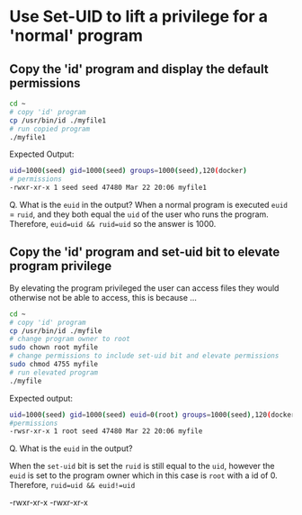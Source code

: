 
# Use Set-UID to lift a privilege for a 'normal' program

## Copy the 'id' program and display the default permissions

```bash +torchlight-bash
cd ~
# copy 'id' program
cp /usr/bin/id ./myfile1
# run copied program
./myfile1
```

Expected Output:

```bash +torchlight-bash
uid=1000(seed) gid=1000(seed) groups=1000(seed),120(docker)
# permissions
-rwxr-xr-x 1 seed seed 47480 Mar 22 20:06 myfile1
```

<question></question>
Q. What is the `euid` in the output?
<answer></answer>
When a normal program is executed `euid` = `ruid`, and they both equal the `uid` of the
user who runs the program. Therefore, `euid=uid && ruid=uid` so the answer is 1000.

## Copy the 'id' program and set-uid bit to elevate program privilege

By elevating the program privileged the user can access files they would otherwise not be able to access, this is because ...

```bash +torchlight-bash
cd ~
# copy 'id' program
cp /usr/bin/id ./myfile
# change program owner to root
sudo chown root myfile
# change permissions to include set-uid bit and elevate permissions
sudo chmod 4755 myfile
# run elevated program
./myfile
```

Expected output:

```bash +torchlight-bash
uid=1000(seed) gid=1000(seed) euid=0(root) groups=1000(seed),120(docker)
#permissions
-rwsr-xr-x 1 root seed 47480 Mar 22 20:06 myfile
```

<question></question>
Q. What is the `euid` in the output?

<answer></answer>
When the `set-uid` bit is set the `ruid` is still equal to the `uid`, however the `euid` is set to
the program owner which in this case is `root` with a id of 0. Therefore, `ruid=uid && euid!=uid`

-rwxr-xr-x
-rwxr-xr-x
